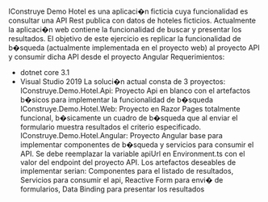 IConstruye Demo Hotel es una aplicaci�n ficticia cuya funcionalidad es consultar una API Rest publica con datos de hoteles ficticios. Actualmente la aplicaci�n web contiene la funcionalidad de buscar y presentar los resultados. 
El objetivo de este ejercicio es replicar la funcionalidad de b�squeda (actualmente implementada en el proyecto web) al proyecto API y consumir dicha API desde el proyecto Angular
Requerimientos:
-	dotnet core 3.1 
-	Visual Studio 2019 
La soluci�n actual consta de 3 proyectos:
IConstruye.Demo.Hotel.Api: Proyecto Api en blanco con el artefactos b�sicos para implementar la funcionalidad de b�squeda
IConstruye.Demo.Hotel.Web: Proyecto en Razor Pages totalmente funcional, b�sicamente un cuadro de b�squeda que al enviar el formulario muestra resultados el criterio especificado.
IConstruye.Demo.Hotel.Angular: Proyecto Angular base para implementar componentes de b�squeda y servicios para consumir el API. Se debe reemplazar la variable apiUrl en Environment.ts con el valor del endpoint del proyecto API. Los artefactos deseables de implementar serian: Componentes para el listado de resultados, Servicios para consumir el api, Reactive Form para envi� de formularios, Data Binding para presentar los resultados
